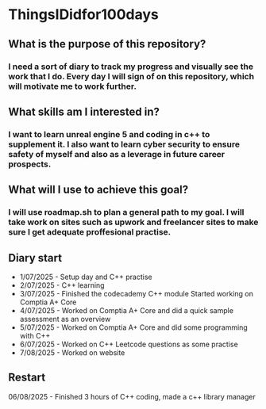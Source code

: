 # ThingsIDidfor100days


## What is the purpose of this repository?
### I need a sort of diary to track my progress and visually see the work that I do. Every day I will sign of on this repository, which will motivate me to work further.

## What skills am I interested in?
### I want to learn unreal engine 5 and coding in c++ to supplement it. I also want to learn cyber security to ensure safety of myself and also as a leverage in future career prospects.

## What will I use to achieve this goal?
### I will use roadmap.sh to plan a general path to my goal. I will take work on sites such as upwork and freelancer sites to make sure I get adequate proffesional practise.

## Diary start
* 1/07/2025 - Setup day and C++ practise
* 2/07/2025 - C++ learning
* 3/07/2025 - Finished the codecademy C++ module Started working on Comptia A+ Core
* 4/07/2025 - Worked on Comptia A+ Core and did a quick sample assessment as an overview
* 5/07/2025 - Worked on Comptia A+ Core and did some programming with C++
* 6/07/2025 - Worked on C++ Leetcode questions as some practise
* 7/08/2025 - Worked on website 

## Restart

06/08/2025 - Finished 3 hours of C++ coding, made a c++ library manager
